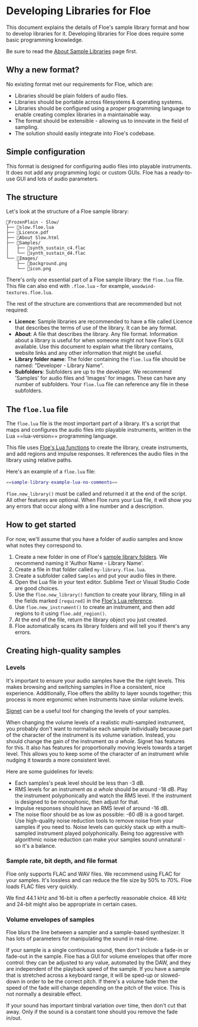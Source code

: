 <!--
SPDX-FileCopyrightText: 2024 Sam Windell
SPDX-License-Identifier: GPL-3.0-or-later
-->

# Developing Libraries for Floe

This document explains the details of Floe's sample library format and how to develop libraries for it. Developing libraries for Floe does require some basic programming knowledge.

Be sure to read the [About Sample Libraries](../about/sample-libraries.md) page first.

## Why a new format?
No existing format met our requirements for Floe, which are:
- Libraries should be plain folders of audio files.
- Libraries should be portable across filesystems & operating systems.
- Libraries should be configured using a proper programming language to enable creating complex libraries in a maintainable way.
- The format should be extensible - allowing us to innovate in the field of sampling.
- The solution should easily integrate into Floe's codebase.

## Simple configuration
This format is designed for configuring audio files into playable instruments. It does not add any programming logic or custom GUIs. Floe has a ready-to-use GUI and lots of audio parameters.

## The structure

Let's look at the structure of a Floe sample library:

```
📂FrozenPlain - Slow/
├── 📄slow.floe.lua
├── 📄Licence.pdf
├── 📄About Slow.html
├── 📁Samples/
│   ├── 📄synth_sustain_c4.flac
│   └── 📄synth_sustain_d4.flac
└── 📁Images/
    ├── 📄background.png
    └── 📄icon.png
```

There's only one essential part of a Floe sample library: the `floe.lua` file. This file can also end with `.floe.lua` - for example, `woodwind-textures.floe.lua`.

The rest of the structure are conventions that are recommended but not required:
- **Licence**: Sample libraries are recommended to have a file called Licence that describes the terms of use of the library. It can be any format.
- **About**: A file that describes the library. Any file format. Information about a library is useful for when someone might not have Floe's GUI available. Use this document to explain what the library contains, website links and any other information that might be useful.
- **Library folder name**: The folder containing the `floe.lua` file should be named: "Developer - Library Name".
- **Subfolders**: Subfolders are up to the developer. We recommend 'Samples' for audio files and 'Images' for images. These can have any number of subfolders. Your `floe.lua` file can reference any file in these subfolders.

## The `floe.lua` file

The `floe.lua` file is the most important part of a library. It's a script that maps and configures the audio files into playable instruments, written in the Lua ==lua-version== programming language.

This file uses [Floe's Lua functions](library-lua-scripts.md) to create the library, create instruments, and add regions and impulse responses. It references the audio files in the library using relative paths.

Here's an example of a `floe.lua` file:
```lua
==sample-library-example-lua-no-comments==
```


`floe.new_library()` must be called and returned it at the end of the script. All other features are optional. When Floe runs your Lua file, it will show you any errors that occur along with a line number and a description.



## How to get started
For now, we'll assume that you have a folder of audio samples and know what notes they correspond to.

1. Create a new folder in one of Floe's [sample library folders](../about/sample-libraries.md#your-library-folders). We recommend naming it 'Author Name - Library Name'.
1. Create a file in that folder called `my-library.floe.lua`.
1. Create a subfolder called `Samples` and put your audio files in there.
1. Open the Lua file in your text editor. Sublime Text or Visual Studio Code are good choices.
1. Use the `floe.new_library()` function to create your library, filling in all the fields marked `[required]` in the [Floe's Lua reference](library-lua-scripts.md).
1. Use `floe.new_instrument()` to create an instrument, and then add regions to it using `floe.add_region()`.
1. At the end of the file, return the library object you just created.
1. Floe automatically scans its library folders and will tell you if there's any errors.


## Creating high-quality samples

### Levels
It's important to ensure your audio samples have the the right levels. This makes browsing and switching samples in Floe a consistent, nice experience. Additionally, Floe offers the ability to layer sounds together; this process is more ergonomic when instruments have similar volume levels.

[Signet](https://github.com/SamWindell/Signet) can be a useful tool for changing the levels of your samples.

When changing the volume levels of a realistic multi-sampled instrument, you probably don't want to normalise each sample individually because part of the character of the instrument is its volume variation. Instead, you should change the gain of the instrument _as a whole_. Signet has features for this. It also has features for proportionally moving levels towards a target level. This allows you to keep some of the character of an instrument while nudging it towards a more consistent level.

Here are some guidelines for levels:
- Each samples's peak level should be less than -3 dB.
- RMS levels for an instrument _as a whole_ should be around -18 dB. Play the instrument polyphonically and watch the RMS level. If the instrument is designed to be monophonic, then adjust for that.
- Impulse responses should have an RMS level of around -16 dB.
- The noise floor should be as low as possible: -60 dB is a good target. Use high-quality noise reduction tools to remove noise from your samples if you need to. Noise levels can quickly stack up with a multi-sampled instrument played polyphonically. Being too aggressive with algorithmic noise reduction can make your samples sound unnatural - so it's a balance.

### Sample rate, bit depth, and file format
Floe only supports FLAC and WAV files. We recommend using FLAC for your samples. It's lossless and can reduce the file size by 50% to 70%. Floe loads FLAC files very quickly.

We find 44.1 kHz and 16-bit is often a perfectly reasonable choice. 48 kHz and 24-bit might also be appropriate in certain cases.

### Volume envelopes of samples
Floe blurs the line between a sampler and a sample-based synthesizer. It has lots of parameters for manipulating the sound in real-time.

If your sample is a single continuous sound, then don't include a fade-in or fade-out in the sample. Floe has a GUI for volume envelopes that offer more control: they can be adjusted to any value, automated by the DAW, and they are independent of the playback speed of the sample. If you have a sample that is stretched across a keyboard range, it will be sped-up or slowed-down in order to be the correct pitch. If there's a volume fade then the speed of the fade will change depending on the pitch of the voice. This is not normally a desirable effect.

If your sound has important timbral variation over time, then don't cut that away. Only if the sound is a constant tone should you remove the fade in/out.
